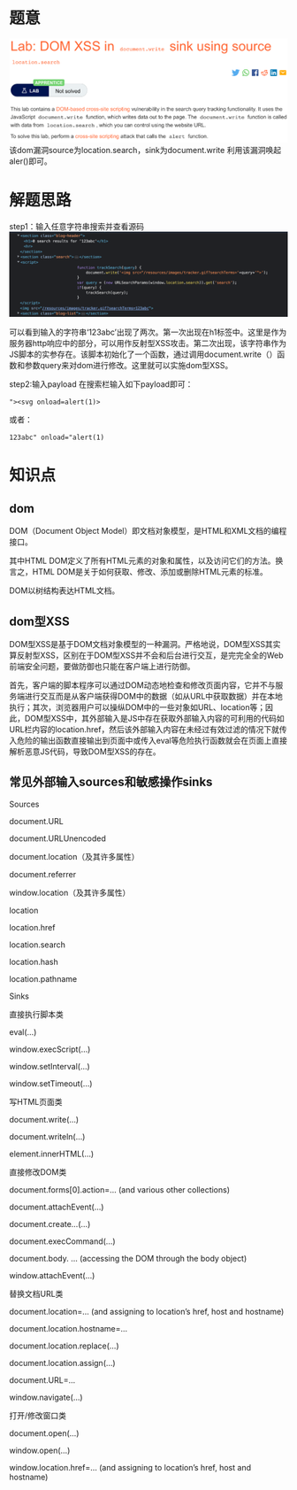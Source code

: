 # 题意
![](pic/6-2.png)
该dom漏洞source为location.search，sink为document.write
利用该漏洞唤起aler()即可。
# 解题思路
step1：输入任意字符串搜索并查看源码
![](pic/dev.png)

可以看到输入的字符串‘123abc’出现了两次。第一次出现在h1标签中。这里是作为服务器http响应中的部分，可以用作反射型XSS攻击。第二次出现，该字符串作为JS脚本的实参存在。该脚本初始化了一个函数，通过调用document.write（）函数和参数query来对dom进行修改。这里就可以实施dom型XSS。

step2:输入payload
在搜索栏输入如下payload即可：
```
"><svg onload=alert(1)>
```
或者：
```
123abc" onload="alert(1)
```
# 知识点
## dom
DOM（Document Object Model）即文档对象模型，是HTML和XML文档的编程接口。

其中HTML DOM定义了所有HTML元素的对象和属性，以及访问它们的方法。换言之，HTML DOM是关于如何获取、修改、添加或删除HTML元素的标准。

DOM以树结构表达HTML文档。

## dom型XSS

DOM型XSS是基于DOM文档对象模型的一种漏洞。严格地说，DOM型XSS其实算反射型XSS，区别在于DOM型XSS并不会和后台进行交互，是完完全全的Web前端安全问题，要做防御也只能在客户端上进行防御。


首先，客户端的脚本程序可以通过DOM动态地检查和修改页面内容，它并不与服务端进行交互而是从客户端获得DOM中的数据（如从URL中获取数据）并在本地执行；其次，浏览器用户可以操纵DOM中的一些对象如URL、location等；因此，DOM型XSS中，其外部输入是JS中存在获取外部输入内容的可利用的代码如URL栏内容的location.href，然后该外部输入内容在未经过有效过滤的情况下就传入危险的输出函数直接输出到页面中或传入eval等危险执行函数就会在页面上直接解析恶意JS代码，导致DOM型XSS的存在。

## 常见外部输入sources和敏感操作sinks


Sources

document.URL

document.URLUnencoded

document.location（及其许多属性）

document.referrer

window.location（及其许多属性）

location

location.href

location.search

location.hash

location.pathname


Sinks

直接执行脚本类

eval(…)

window.execScript(…)

window.setInterval(…)

window.setTimeout(…)

写HTML页面类

document.write(…)

document.writeln(…)

element.innerHTML(…)

直接修改DOM类

document.forms[0].action=… (and various other collections)

document.attachEvent(…)

document.create…(…)

document.execCommand(…)

document.body. … (accessing the DOM through the body object)

window.attachEvent(…)

替换文档URL类

document.location=… (and assigning to location’s href, host and hostname)

document.location.hostname=…

document.location.replace(…)

document.location.assign(…)

document.URL=…

window.navigate(…)

打开/修改窗口类

document.open(…)

window.open(…)

window.location.href=… (and assigning to location’s href, host and hostname)